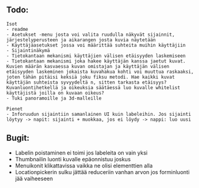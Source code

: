 ## Todo:
    Isot
    - readme
    - Asetukset -menu josta voi valita ruudulla näkyvät sijainnit, järjestelyperusteen ja aikarangen josta kuvia näytetään
    - Käyttäjäasetukset jossa voi määrittää suhteita muihin käyttäjiin
    - Sijaintinäkymä
    - Tietokantaan mekanismi käyttäjien välisen etäisyyden laskemiseen
    - Tietokantaan mekanismi joka hakee käyttäjän kanssa jaetut kuvat. Kuvien määrän kasvaessa kuvan omistajan ja käyttäjän välisen etäisyyden laskeminen jokaista kuvahakua kohti voi muuttua raskaaksi, joten tähän pitäisi keksiä joku fiksu metodi. Hae kaikki kuvat käyttäjän suhteista syvyydeltä n, sitten tarkasta etäisyys? Kuvanluontihetkellä ja oikeuksia säätäessä luo kuvalle whitelist käyttäjistä joilla on kuvaan oikeus?
    - Tuki panoramoille ja 3d-malleille

    Pienet
    - Inforuudun sijaintiin samanlainen UI kuin labeleihin. Jos sijainti löytyy -> napit: sijainti + muokkaa, jos ei löydy -> nappi: luo uusi
## Bugit:
- Labelin poistaminen ei toimi jos labeleita on vain yksi
- Thumbnailin luonti kuvalle epäonnistuu joskus
- Menuikonit klikattavissa vaikka ne olisi elementtien alla
- Locationpickerin sulku jättää reduceriin vanhan arvon jos forminluonti jää vaiheeseen